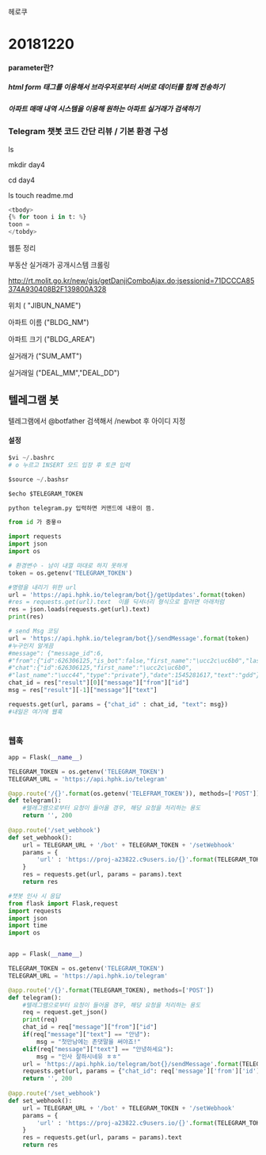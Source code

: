 헤로쿠

# 20181220

#### parameter란?

##### html form 태그를 이용해서 브라우저로부터 서버로 데이터를 함께 전송하기



##### 아파트 매매 내역 시스템을 이용해 원하는 아파트 실거래가 검색하기

### Telegram 챗봇 코드 간단 리뷰 / 기본 환경 구성

ls

mkdir day4

cd day4

ls touch readme.md

``` python
<tbody>
{% for toon i in t: %}
toon = 
</tobdy>
```



<tbody>

</tbody>



웹툰 정리



부동산 실거래가 공개시스템 크롤링

http://rt.molit.go.kr/new/gis/getDanjiComboAjax.do;jsessionid=71DCCCA85374A930408B2F139800A328

위치 ( "JIBUN_NAME")

아파트 이름 ("BLDG_NM")

아파트 크기 ("BLDG_AREA")

실거래가 ("SUM_AMT")

실거래일 ("DEAL_MM","DEAL_DD")





## 텔레그램 봇

텔레그램에서 @botfather 검색해서 /newbot 후 아이디 지정



####  설정

``` python
$vi ~/.bashrc
# o 누르고 INSERT 모드 입장 후 토큰 입력

$source ~/.bashsr

$echo $TELEGRAM_TOKEN

python telegram.py 입력하면 커맨드에 내용이 뜸.

from id 가 중욯ㅁ
```

``` python
import requests
import json
import os

# 환경변수 - 남이 내껄 마대로 하지 못하게
token = os.getenv('TELEGRAM_TOKEN')

#명령을 내리기 위한 url
url = 'https://api.hphk.io/telegram/bot{}/getUpdates'.format(token)
#res = requests.get(url).text  이를 딕셔너리 형식으로 할려면 아래처럼
res = json.loads(requests.get(url).text)
print(res)

# send Msg 코딩
url = 'https://api.hphk.io/telegram/bot{}/sendMessage'.format(token)
#누구인지 알게끔
#message": {"message_id":6,
#"from":{"id":626306125,"is_bot":false,"first_name":"\ucc2c\uc6b0","last_name":"\ucc44","language_code":"ko"},
#"chat":{"id":626306125,"first_name":"\ucc2c\uc6b0",
#"last_name":"\ucc44","type":"private"},"date":1545281617,"text":"gdd"}}]}
chat_id = res["result"][0]["message"]["from"]["id"]
msg = res["result"][-1]["message"]["text"]

requests.get(url, params = {"chat_id" : chat_id, "text": msg})
#내일은 여기에 웹훅



```



### 웹훅

``` python
app = Flask(__name__)

TELEGRAM_TOKEN = os.getenv('TELEGRAM_TOKEN')
TELEGRAM_URL = 'https://api.hphk.io/telegram'

@app.route('/{}'.format(os.getenv('TELEFRAM_TOKEN')), methods=['POST'])
def telegram():
    #텔레그램으로부터 요청이 들어올 경우, 해당 요청을 처리하는 용도
    return '', 200
    
@app.route('/set_webhook')
def set_webhook():
    url = TELEGRAM_URL + '/bot' + TELEGRAM_TOKEN + '/setWebhook'
    params = {
        'url' : 'https://proj-a23822.c9users.io/{}'.format(TELEGRAM_TOKEN)
    }
    res = requests.get(url, params = params).text
    return res
```

``` python
#챗봇 인사 시 응답
from flask import Flask,request
import requests
import json
import time
import os


app = Flask(__name__)

TELEGRAM_TOKEN = os.getenv('TELEGRAM_TOKEN')
TELEGRAM_URL = 'https://api.hphk.io/telegram'

@app.route('/{}'.format(TELEGRAM_TOKEN), methods=['POST'])
def telegram():
    #텔레그램으로부터 요청이 들어올 경우, 해당 요청을 처리하는 용도
    req = request.get_json()
    print(req)
    chat_id = req["message"]["from"]["id"]
    if(req["message"]["text"] == "안녕"):
        msg = "첫만남에는 존댓말을 써야죠!"
    elif(req["message"]["text"] == "안녕하세요"):
        msg = "인사 잘하시네유 ㅎㅎ"
    url = 'https://api.hphk.io/telegram/bot{}/sendMessage'.format(TELEGRAM_TOKEN)
    requests.get(url, params = {"chat_id": req['message']['from']['id'], "text": msg})
    return '', 200
    
@app.route('/set_webhook')
def set_webhook():
    url = TELEGRAM_URL + '/bot' + TELEGRAM_TOKEN + '/setWebhook'
    params = {
        'url' : 'https://proj-a23822.c9users.io/{}'.format(TELEGRAM_TOKEN)
    }
    res = requests.get(url, params = params).text
    return res
```

